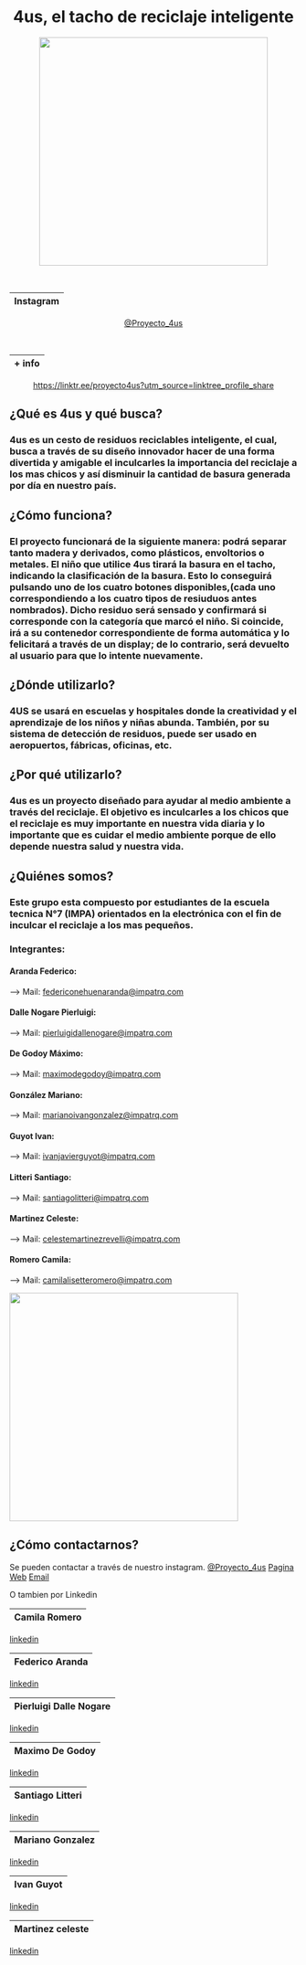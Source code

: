 <div align="center">

# 4us, el tacho de reciclaje inteligente

<img src="https://github.com/impatrq/4us/blob/f265eab5edb35ead9f11398bbf3d8ad37b8fc687/_4us_Logo.jpg" width="400" />

&nbsp;

|  Instagram  |
| ----------- |
[@Proyecto_4us](https://www.instagram.com/Proyecto_4us) 
  
&nbsp;
  
  | + info |
  | ----------- |
https://linktr.ee/proyecto4us?utm_source=linktree_profile_share
  
  

  
</div>

## ¿Qué es 4us y qué busca? 
### 4us es un cesto de residuos reciclables inteligente, el cual, busca a través de su diseño innovador hacer de una forma divertida y amigable el inculcarles la importancia del reciclaje a los mas chicos y así disminuir la cantidad de basura generada por día en nuestro país. 

## ¿Cómo funciona?
### El proyecto funcionará de la siguiente manera: podrá separar tanto madera y derivados, como plásticos, envoltorios o metales. El niño que utilice 4us tirará la basura en el tacho, indicando la clasificación de la basura. Esto lo conseguirá pulsando uno de los cuatro botones disponibles,(cada uno correspondiendo a los cuatro tipos de resiuduos antes nombrados). Dicho residuo será sensado y confirmará si corresponde con la categoría que marcó el niño. Si coincide, irá a su contenedor correspondiente de forma automática y lo felicitará a través de un display; de lo contrario, será devuelto al usuario para que lo intente nuevamente.

## ¿Dónde utilizarlo?
### 4US se usará en escuelas y hospitales donde la creatividad y el aprendizaje de los niños y niñas abunda. También, por su sistema de detección de residuos, puede ser usado en aeropuertos, fábricas, oficinas, etc.

## ¿Por qué utilizarlo?
### 4us es un proyecto diseñado para ayudar al medio ambiente a través del reciclaje. El objetivo es inculcarles a los chicos que el reciclaje es muy importante en nuestra vida diaria y lo importante que es cuidar el medio ambiente porque de ello depende nuestra salud y nuestra vida. 

## ¿Quiénes somos?
### Este grupo esta compuesto por estudiantes de la escuela tecnica N°7 (IMPA) orientados en la electrónica con el fin de inculcar el reciclaje a los mas pequeños.

### Integrantes:

#### Aranda Federico:
--> Mail: federiconehuenaranda@impatrq.com

#### Dalle Nogare Pierluigi:
--> Mail: pierluigidallenogare@impatrq.com

#### De Godoy Máximo:
--> Mail: maximodegodoy@impatrq.com

#### González Mariano:
--> Mail: marianoivangonzalez@impatrq.com

#### Guyot Ivan:
--> Mail: ivanjavierguyot@impatrq.com

#### Litteri Santiago:
--> Mail: santiagolitteri@impatrq.com

#### Martinez Celeste:
--> Mail: celestemartinezrevelli@impatrq.com

#### Romero Camila:
--> Mail: camilalisetteromero@impatrq.com


<img src="https://user-images.githubusercontent.com/103277938/204871554-b91ae2cb-19ed-493a-8c44-138090f13ec2.png" width="400" />

## ¿Cómo contactarnos? 
Se pueden contactar a través de nuestro instagram.
[@Proyecto_4us](https://www.instagram.com/Proyecto_4us)
[Pagina Web](linktr.ee/proyecto4us)
[Email](grupon4us@gmail.com)

O tambien por Linkedin 


| Camila Romero |
|-------------------|
[linkedin](https://www.linkedin.com/in/camilaromero23)

| Federico Aranda |
|-------------------|
[linkedin](https://www.linkedin.com/in/federico-aranda-27615a239)

| Pierluigi Dalle Nogare |
|-------------------|
[linkedin](https://www.linkedin.com/in/pierluigidn)

| Maximo De Godoy |
|-------------------|
[linkedin](https://www.linkedin.com/in/maximo-de-godoy-2124bb22a)

| Santiago Litteri |
|-------------------|
[linkedin](https://www.linkedin.com/in/santiago-litteri-97432a142)

| Mariano Gonzalez |
|-------------------|
[linkedin](https://www.linkedin.com/in/mariano-iv%C3%A1n-gonz%C3%A1lez-66828a239)

| Ivan Guyot |
|-------------------|
[linkedin](https://www.linkedin.com/in/ivan-guyot-8a13a7236)

| Martinez celeste |
|-------------------|
[linkedin](https://www.linkedin.com/in/celeste-martinez-revelli-9b24aa23b)

&nbsp;

